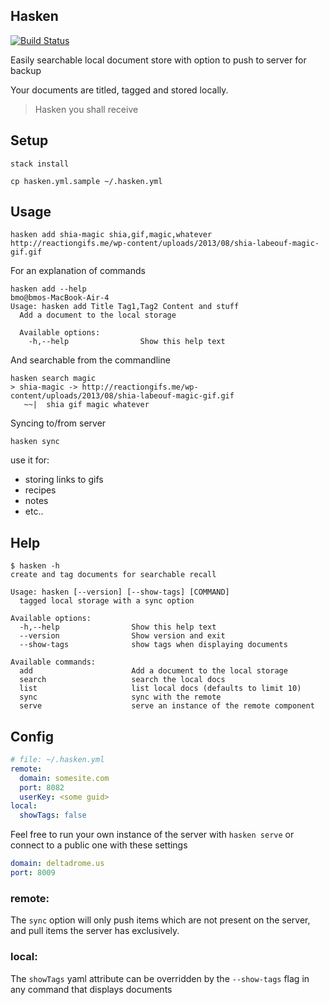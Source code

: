 Hasken
----

[![Build Status](https://circleci.com/gh/tippenein/hasken.svg?style=shield&circle-token=9180dafb43d4f7aa728dd5c3cb0a30a57d48ccb7)](https://circleci.com/gh/tippenein/hasken)

Easily searchable local document store with option to push to server for backup

Your documents are titled, tagged and stored locally.

> Hasken you shall receive

## Setup

`stack install`

`cp hasken.yml.sample ~/.hasken.yml`


## Usage

```
hasken add shia-magic shia,gif,magic,whatever http://reactiongifs.me/wp-content/uploads/2013/08/shia-labeouf-magic-gif.gif
```

For an explanation of commands

```
hasken add --help                                                                                                                                                                                                    bmo@bmos-MacBook-Air-4
Usage: hasken add Title Tag1,Tag2 Content and stuff
  Add a document to the local storage

  Available options:
    -h,--help                Show this help text
```

And searchable from the commandline

```
hasken search magic
> shia-magic -> http://reactiongifs.me/wp-content/uploads/2013/08/shia-labeouf-magic-gif.gif
   ~~|  shia gif magic whatever
```

Syncing to/from server

```
hasken sync
```

use it for:
  - storing links to gifs
  - recipes
  - notes
  - etc..

## Help

```
$ hasken -h
create and tag documents for searchable recall

Usage: hasken [--version] [--show-tags] [COMMAND]
  tagged local storage with a sync option

Available options:
  -h,--help                Show this help text
  --version                Show version and exit
  --show-tags              show tags when displaying documents

Available commands:
  add                      Add a document to the local storage
  search                   search the local docs
  list                     list local docs (defaults to limit 10)
  sync                     sync with the remote
  serve                    serve an instance of the remote component
```

## Config

```yaml
# file: ~/.hasken.yml
remote:
  domain: somesite.com
  port: 8082
  userKey: <some guid>
local:
  showTags: false
```

Feel free to run your own instance of the server with `hasken serve` or connect to a public one with these settings
```yaml
domain: deltadrome.us
port: 8009
```

### remote:
The `sync` option will only push items which are not present on the server, and pull items
the server has exclusively.

### local:
The `showTags` yaml attribute can be overridden by the `--show-tags` flag in any command that displays documents
